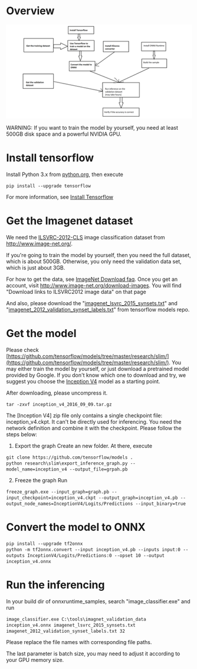 # Overview



![taskflow](taskflow.png)

WARNING: If you want to train the model by yourself, you need at least 500GB disk space and a powerful NVIDIA GPU.

# Install tensorflow
Install Python 3.x from [python.org](https://www.python.org/), then execute
```
pip install --upgrade tensorflow
```
For more information, see [Install Tensorflow](https://www.tensorflow.org/install)

# Get the Imagenet dataset
We need the [ILSVRC-2012-CLS](http://www.image-net.org/challenges/LSVRC/2012/) image classification dataset from http://www.image-net.org/.

If you're going to train the model by yourself, then you need the full dataset, which is about 500GB. Otherwise, you only need the 
validation data set, which is just about 3GB.

For how to get the data, see [ImageNet Download faq](http://image-net.org/download-faq). Once you get an account, visit http://www.image-net.org/download-images. You will find "Download links to ILSVRC2012 image data" on that page

And also, please download the "[imagenet_lsvrc_2015_synsets.txt](https://raw.githubusercontent.com/tensorflow/models/master/research/slim/datasets/imagenet_lsvrc_2015_synsets.txt)" and "[imagenet_2012_validation_synset_labels.txt](https://raw.githubusercontent.com/tensorflow/models/master/research/slim/datasets/imagenet_2012_validation_synset_labels.txt)" from tensorflow models repo.

# Get the model
Please check [https://github.com/tensorflow/models/tree/master/research/slim/](https://github.com/tensorflow/models/tree/master/research/slim/).
You may either train the model by yourself, or just download a pretrained model provided by Google. 
If you don't know which one to download and try, we suggest you choose the [Inception V4](http://download.tensorflow.org/models/inception_v4_2016_09_09.tar.gz) model as a starting point.

After downloading, please uncompress it.
```
tar -zxvf inception_v4_2016_09_09.tar.gz
```

The [Inception V4] zip file only contains a single checkpoint file: inception_v4.ckpt. It can't be directly used for inferencing. 
You need the network definition and combine it with the checkpoint. Please follow the steps below:

1. Export the graph
Create an new folder. At there, execute
```
git clone https://github.com/tensorflow/models .
python research\slim\export_inference_graph.py --model_name=inception_v4 --output_file=grpah.pb
```

2. Freeze the graph
Run
```
freeze_graph.exe --input_graph=graph.pb --input_checkpoint=inception_v4.ckpt --output_graph=inception_v4.pb --output_node_names=InceptionV4/Logits/Predictions --input_binary=true
```

# Convert the model to ONNX

```
pip install --upgrade tf2onnx 
python -m tf2onnx.convert --input inception_v4.pb --inputs input:0 --outputs InceptionV4/Logits/Predictions:0 --opset 10 --output inception_v4.onnx
```

# Run the inferencing 
In your build dir of onnxruntime_samples, search "image_classifier.exe" and run 
```
image_classifier.exe C:\tools\imagnet_validation_data inception_v4.onnx imagenet_lsvrc_2015_synsets.txt imagenet_2012_validation_synset_labels.txt 32
```
Please replace the file names with corresponding file paths.

The last parameter is batch size, you may need to adjust it according to your GPU memory size.
